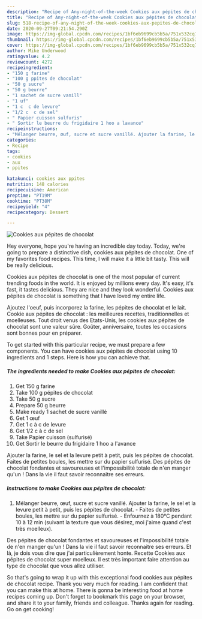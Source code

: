 ```yaml
---
description: "Recipe of Any-night-of-the-week Cookies aux pépites de chocolat"
title: "Recipe of Any-night-of-the-week Cookies aux pépites de chocolat"
slug: 518-recipe-of-any-night-of-the-week-cookies-aux-pepites-de-chocolat
date: 2020-09-27T09:21:54.290Z
image: https://img-global.cpcdn.com/recipes/1bf6eb9699cb5b5a/751x532cq70/cookies-aux-pepites-de-chocolat-photo-principale-de-la-recette.jpg
thumbnail: https://img-global.cpcdn.com/recipes/1bf6eb9699cb5b5a/751x532cq70/cookies-aux-pepites-de-chocolat-photo-principale-de-la-recette.jpg
cover: https://img-global.cpcdn.com/recipes/1bf6eb9699cb5b5a/751x532cq70/cookies-aux-pepites-de-chocolat-photo-principale-de-la-recette.jpg
author: Mike Underwood
ratingvalue: 4.2
reviewcount: 4272
recipeingredient:
- "150 g farine"
- "100 g ppites de chocolat"
- "50 g sucre"
- "50 g beurre"
- "1 sachet de sucre vanill"
- "1 uf"
- "1 c  c de levure"
- "1/2 c  c de sel"
- " Papier cuisson sulfuris"
- " Sortir le beurre du frigidaire 1 hoo a lavance"
recipeinstructions:
- "Mélanger beurre, œuf, sucre et sucre vanillé. Ajouter la farine, le sel et la levure petit à petit, puis les pépites de chocolat. Faites de petites boules, les mettre sur du papier sulfurisé. Enfournez à 180°C pendant 10 à 12 min (suivant la texture que vous désirez, moi j&#39;aime quand c&#39;est très moelleux)."
categories:
- Recipe
tags:
- cookies
- aux
- ppites

katakunci: cookies aux ppites 
nutrition: 148 calories
recipecuisine: American
preptime: "PT19M"
cooktime: "PT38M"
recipeyield: "4"
recipecategory: Dessert

---
```



![Cookies aux pépites de chocolat](https://img-global.cpcdn.com/recipes/1bf6eb9699cb5b5a/751x532cq70/cookies-aux-pepites-de-chocolat-photo-principale-de-la-recette.jpg)

Hey everyone, hope you're having an incredible day today. Today, we're going to prepare a distinctive dish, cookies aux pépites de chocolat. One of my favorites food recipes. This time, I will make it a little bit tasty. This will be really delicious.

Cookies aux pépites de chocolat is one of the most popular of current trending foods in the world. It is enjoyed by millions every day. It's easy, it's fast, it tastes delicious. They are nice and they look wonderful. Cookies aux pépites de chocolat is something that I have loved my entire life.

Ajoutez l&#39;oeuf, puis incorporez la farine, les pépites de chocolat et le lait. Cookie aux pépites de chocolat : les meilleures recettes, traditionnelles et moelleuses. Tout droit venus des Etats-Unis, les cookies aux pépites de chocolat sont une valeur sûre. Goûter, anniversaire, toutes les occasions sont bonnes pour en préparer.


To get started with this particular recipe, we must prepare a few components. You can have cookies aux pépites de chocolat using 10 ingredients and 1 steps. Here is how you can achieve that.

<!--inarticleads1-->

##### The ingredients needed to make Cookies aux pépites de chocolat:

1. Get 150 g farine
1. Take 100 g pépites de chocolat
1. Take 50 g sucre
1. Prepare 50 g beurre
1. Make ready 1 sachet de sucre vanillé
1. Get 1 œuf
1. Get 1 c à c de levure
1. Get 1/2 c à c de sel
1. Take  Papier cuisson (sulfurisé)
1. Get  Sortir le beurre du frigidaire 1 hoo a l&#39;avance


Ajouter la farine, le sel et la levure petit à petit, puis les pépites de chocolat. Faites de petites boules, les mettre sur du papier sulfurisé. Des pépites de chocolat fondantes et savoureuses et l&#39;impossibilité totale de n&#39;en manger qu&#39;un ! Dans la vie il faut savoir reconnaitre ses erreurs. 

<!--inarticleads2-->

##### Instructions to make Cookies aux pépites de chocolat:

1. Mélanger beurre, œuf, sucre et sucre vanillé. Ajouter la farine, le sel et la levure petit à petit, puis les pépites de chocolat. - Faites de petites boules, les mettre sur du papier sulfurisé. - Enfournez à 180°C pendant 10 à 12 min (suivant la texture que vous désirez, moi j&#39;aime quand c&#39;est très moelleux).


Des pépites de chocolat fondantes et savoureuses et l&#39;impossibilité totale de n&#39;en manger qu&#39;un ! Dans la vie il faut savoir reconnaitre ses erreurs. Et là, je dois vous dire que j&#39;ai particulièrement honte. Recette Cookies aux pépites de chocolat super moelleux. Il est très important faire attention au type de chocolat que vous allez utiliser. 

So that's going to wrap it up with this exceptional food cookies aux pépites de chocolat recipe. Thank you very much for reading. I am confident that you can make this at home. There is gonna be interesting food at home recipes coming up. Don't forget to bookmark this page on your browser, and share it to your family, friends and colleague. Thanks again for reading. Go on get cooking!
